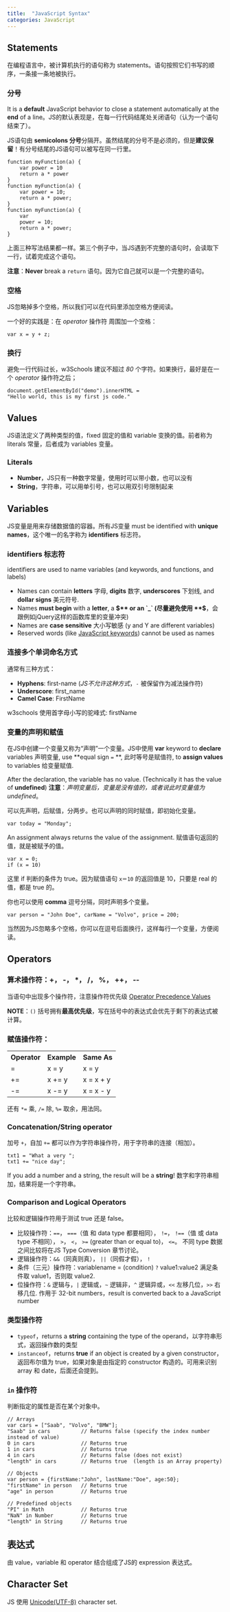 ```yaml
---
title:  "JavaScript Syntax"
categories: JavaScript
---
```

## Statements

在编程语言中，被计算机执行的语句称为 statements。语句按照它们书写的顺序，一条接一条地被执行。

### 分号

It is a **default** JavaScript behavior to close a statement automatically at the **end** of a line。JS的默认表现是，在每一行代码结尾处关闭语句（认为一个语句结束了）。

JS语句由 **semicolons 分号**分隔开。虽然结尾的分号不是必须的，但是**建议保留**！有分号结尾的JS语句可以被写在同一行里。

    function myFunction(a) {
        var power = 10
        return a * power
    }
    function myFunction(a) {
        var power = 10;
        return a * power;
    }
    function myFunction(a) {
        var
        power = 10;
        return a * power;
    }

上面三种写法结果都一样。第三个例子中，当JS遇到不完整的语句时，会读取下一行，试着完成这个语句。

**注意**：**Never** break a `return` 语句。因为它自己就可以是一个完整的语句。

<!--more-->

### 空格

JS忽略掉多个空格，所以我们可以在代码里添加空格方便阅读。

一个好的实践是：在 _operator_ 操作符 周围加一个空格：

    var x = y + z;

### 换行

避免一行代码过长，w3Schools 建议不超过 _80_ 个字符。如果换行，最好是在一个 _operator_ 操作符之后；

    document.getElementById("demo").innerHTML =
    "Hello world, this is my first js code."

## Values

JS语法定义了两种类型的值，fixed 固定的值和 variable 变换的值。前者称为 literals 常量，后者成为 variables 变量。

### Literals

+ **Number**，JS只有一种数字常量，使用时可以带小数，也可以没有
+ **String**，字符串，可以用单引号，也可以用双引号限制起来

## Variables

JS变量是用来存储数据值的容器。所有JS变量 must be identified with **unique names**，这个唯一的名字称为 **identifiers** 标志符。

### identifiers 标志符

identifiers are used to name variables (and keywords, and functions, and labels)

+ Names can contain **letters** 字母, **digits** 数字, **underscores** 下划线, and **dollar signs** 美元符号.
+ Names **must begin** with a **letter**, a **$** or an `_` (尽量避免使用 **$**，会跟例如jQuery这样的函数库里的变量冲突)
+ Names are **case sensitive** 大小写敏感 (y and Y are different variables)
+ Reserved words (like [JavaScript keywords](http://www.w3schools.com/js/js_reserved.asp)) cannot be used as names

### 连接多个单词命名方式

通常有三种方式：

+ **Hyphens**: first-name (_JS不允许这种方式_，`-` 被保留作为减法操作符)
+ **Underscore**: first_name
+ **Camel Case**: FirstName

w3schools 使用首字母小写的驼峰式: firstName

### 变量的声明和赋值

在JS中创建一个变量又称为“声明”一个变量。JS中使用 **var** keyword to **declare** variables 声明变量, use **equal sign `=` **, 此时等号是赋值符, to **assign values** to variables 给变量赋值.

After the declaration, the variable has no value. (Technically it has the value of **undefined**) **注意**：_声明变量后，变量是没有值的，或者说此时变量值为 undefined_。

可以先声明，后赋值，分两步。也可以声明的同时赋值，即初始化变量。

    var today = "Monday";

<span class="blue-text">An assignment always returns the value of the assignment</span>. 赋值语句返回的值，就是被赋予的值。

    var x = 0;
    if (x = 10)

这里 if 判断的条件为 true。因为赋值语句 `x＝10` 的返回值是 10，只要是 real 的值，都是 true 的。

你也可以使用 **comma** 逗号分隔，同时声明多个变量。

    var person = "John Doe", carName = "Volvo", price = 200;

当然因为JS忽略多个空格，你可以在逗号后面换行，这样每行一个变量，方便阅读。

## Operators

### 算术操作符：+， -， *， /， %， ++， --

当语句中出现多个操作符，注意操作符优先级 [Operator Precedence Values](http://www.w3schools.com/js/js_arithmetic.asp)

**NOTE**：`()` 括号拥有**最高优先级**，写在括号中的表达式会优先于剩下的表达式被计算。

### 赋值操作符：

<table>
  <tbody>
    <tr>
      <th>Operator</th>
      <th>Example</th>
      <th>Same As</th>
    </tr>
    <tr>
      <td>=</td>
      <td>x = y</td>
      <td>x = y</td>
    </tr>
    <tr>
      <td>+=</td>
      <td>x += y</td>
      <td>x = x + y</td>
    </tr>
    <tr>
      <td>-=</td>
      <td>x -= y</td>
      <td>x = x - y</td>
    </tr>
  </tbody>
</table>

还有 `*=` 乘, `/=` 除, `%=` 取余，用法同。

### Concatenation/String operator

加号 `+`，自加 `+=` 都可以作为字符串操作符，用于字符串的连接（相加）。

    txt1 = "What a very ";
    txt1 += "nice day";

If you add a number and a string, the result will be a <strong>string</strong>! <span class="blue-text">数字和字符串相加，结果将是一个字符串</span>。

### Comparison and Logical Operators

比较和逻辑操作符用于测试 true 还是 false。

+ 比较操作符：`==`， `===`（值 和 data type 都要相同）， `!=`， `!==`（值 或 data type 不相同）， `>`， `<`， `>=` (greater than or equal to)， `<=`。 不同 type 数据之间比较将在JS Type Conversion 章节讨论。
+ 逻辑操作符：`&&`（同真则真）， `||`（同假才假）， `!`
+ 条件（三元）操作符：variablename = (condition) `?` value1:value2 满足条件取 value1，否则取 value2.
+ 位操作符：`&` 逻辑与，`|` 逻辑或，`~` 逻辑非，`^` 逻辑异或，`<<` 左移几位，`>>` 右移几位. 作用于 32-bit numbers，result is converted back to a JavaScript number

### 类型操作符

+ `typeof`，returns a **string** containing the type of the operand，以字符串形式，返回操作数的类型
+ `instanceof`，returns **true** if an object is created by a given constructor，返回布尔值为 true，如果对象是由指定的 constructor 构造的。可用来识别 array 和 date，后面还会提到。

### `in` 操作符

判断指定的属性是否在某个对象中。

    // Arrays
    var cars = ["Saab", "Volvo", "BMW"];
    "Saab" in cars          // Returns false (specify the index number instead of value)
    0 in cars               // Returns true
    1 in cars               // Returns true
    4 in cars               // Returns false (does not exist)
    "length" in cars        // Returns true  (length is an Array property)

    // Objects
    var person = {firstName:"John", lastName:"Doe", age:50};
    "firstName" in person   // Returns true
    "age" in person         // Returns true

    // Predefined objects
    "PI" in Math            // Returns true
    "NaN" in Number         // Returns true
    "length" in String      // Returns true

## 表达式

由 value，variable 和 operator 结合组成了JS的 expression 表达式。

## Character Set

JS 使用 [Unicode(UTF-8)](http://www.w3schools.com/charsets/ref_html_utf8.asp) character set.
